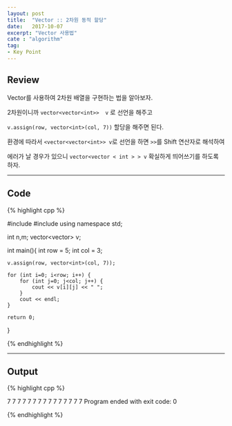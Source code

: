 ```yaml
---
layout: post
title:  "Vector :: 2차원 동적 할당"
date:   2017-10-07
excerpt: "Vector 사용법"
cate : "algorithm"
tag:
- Key Point
---
```


## Review
Vector를 사용하여 2차원 배열을 구현하는 법을 알아보자.

2차원이니까  `vector<vector<int>>  v` 로 선언을 해주고

`v.assign(row, vector<int>(col, 7))` 할당을 해주면 된다.

환경에 따라서 `<vector<vector<int>> v`로 선언을 하면 `>>`를 Shift 연산자로 해석하여

에러가 날 경우가 있으니 `vector<vector < int > > v` 확실하게 띄어쓰기를 하도록 하자.


---

## Code
{% highlight cpp %}

#include <iostream>
#include <vector>
using namespace std;

int n,m;
vector<vector<int>> v;

int main(){
    int row = 5;
    int col = 3;
    
    v.assign(row, vector<int>(col, 7));
    
    for (int i=0; i<row; i++) {
        for (int j=0; j<col; j++) {
            cout << v[i][j] << " ";
        }
        cout << endl;
    }

    return 0;
}

{% endhighlight %}

---
## Output

{% highlight cpp %}

7 7 7 
7 7 7 
7 7 7 
7 7 7 
7 7 7 
Program ended with exit code: 0

{% endhighlight %}



